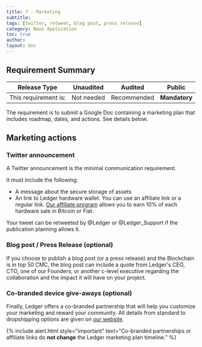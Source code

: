 ```yaml
---
title: 7 - Marketing
subtitle:
tags: [twitter, retweet, blog post, press release]
category: Nano Application
toc: true
author:
layout: doc
---
```


## Requirement Summary

|    Release Type       |          Unaudited     |          Audited       |          Public        |
|-----------------------|------------------------|------------------------|------------------------|
|  This requirement is: |    Not needed    |   Recommended     |   <b>Mandatory</b>     |

The requirement is to submit a Google Doc containing a marketing plan that includes roadmap, dates, and actions. See details below.

## Marketing actions

### Twitter announcement

A Twitter announcement is the minimal communication requirement.

It must include the following:
- A message about the secure storage of assets
- An link to Ledger hardware wallet. You can use an affiliate link or a regular link. [Our affiliate program](https://www.ledgerwallet.com/affiliates) allows you to earn 10% of each hardware sale in Bitcoin or Fiat. 

Your tweet can be retweeted by @Ledger or @Ledger_Support if the publication planning allows it.

### Blog post / Press Release (optional)

If you choose to publish a blog post (or a press release) and the Blockchain is in top 50 CMC, the blog post can include a quote from Ledger's CEO, CTO, one of our Founders, or another c-level executive regarding the collaboration and the impact it will have on your project.

### Co-branded device give-aways (optional)

Finally, Ledger offers a co-branded partnership that will help you customize your marketing and reward your community. All details from standard to dropshipping options are given on [our website](https://www.ledger.com/co-branded-partnership).


<!--  -->
{% include alert.html style="important" text="Co-branded partnerships or affiliate links do <b>not change</b> the Ledger marketing plan timeline." %}
<!--  -->
